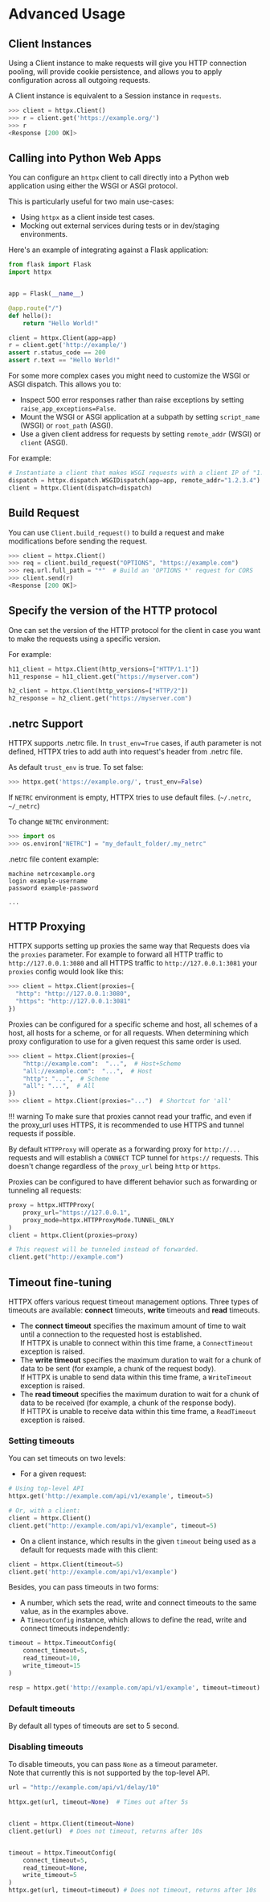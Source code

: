 # Advanced Usage

## Client Instances

Using a Client instance to make requests will give you HTTP connection pooling,
will provide cookie persistence, and allows you to apply configuration across
all outgoing requests.

A Client instance is equivalent to a Session instance in `requests`.

```python
>>> client = httpx.Client()
>>> r = client.get('https://example.org/')
>>> r
<Response [200 OK]>
```

## Calling into Python Web Apps

You can configure an `httpx` client to call directly into a Python web
application using either the WSGI or ASGI protocol.

This is particularly useful for two main use-cases:

* Using `httpx` as a client inside test cases.
* Mocking out external services during tests or in dev/staging environments.

Here's an example of integrating against a Flask application:

```python
from flask import Flask
import httpx


app = Flask(__name__)

@app.route("/")
def hello():
    return "Hello World!"

client = httpx.Client(app=app)
r = client.get('http://example/')
assert r.status_code == 200
assert r.text == "Hello World!"
```

For some more complex cases you might need to customize the WSGI or ASGI
dispatch. This allows you to:

* Inspect 500 error responses rather than raise exceptions by setting `raise_app_exceptions=False`.
* Mount the WSGI or ASGI application at a subpath by setting `script_name` (WSGI) or `root_path` (ASGI).
* Use a given client address for requests by setting `remote_addr` (WSGI) or `client` (ASGI).

For example:

```python
# Instantiate a client that makes WSGI requests with a client IP of "1.2.3.4".
dispatch = httpx.dispatch.WSGIDispatch(app=app, remote_addr="1.2.3.4")
client = httpx.Client(dispatch=dispatch)
```

## Build Request

You can use `Client.build_request()` to build a request and
make modifications before sending the request.

```python
>>> client = httpx.Client()
>>> req = client.build_request("OPTIONS", "https://example.com")
>>> req.url.full_path = "*"  # Build an 'OPTIONS *' request for CORS
>>> client.send(r)
<Response [200 OK]>
```

## Specify the version of the HTTP protocol

One can set the version of the HTTP protocol for the client in case you want to make the requests using a specific version.

For example:

```python
h11_client = httpx.Client(http_versions=["HTTP/1.1"])
h11_response = h11_client.get("https://myserver.com")

h2_client = httpx.Client(http_versions=["HTTP/2"])
h2_response = h2_client.get("https://myserver.com")
```

## .netrc Support

HTTPX supports .netrc file. In `trust_env=True` cases, if auth parameter is
not defined, HTTPX tries to add auth into request's header from .netrc file.

As default `trust_env` is true. To set false:
```python
>>> httpx.get('https://example.org/', trust_env=False)
```

If `NETRC` environment is empty, HTTPX tries to use default files.
(`~/.netrc`, `~/_netrc`)

To change `NETRC` environment:
```python
>>> import os
>>> os.environ["NETRC"] = "my_default_folder/.my_netrc"
```

.netrc file content example:
```
machine netrcexample.org
login example-username
password example-password

...
```

## HTTP Proxying

HTTPX supports setting up proxies the same way that Requests does via the `proxies` parameter.
For example to forward all HTTP traffic to `http://127.0.0.1:3080` and all HTTPS traffic
to `http://127.0.0.1:3081` your `proxies` config would look like this:

```python
>>> client = httpx.Client(proxies={
  "http": "http://127.0.0.1:3080",
  "https": "http://127.0.0.1:3081"
})
```

Proxies can be configured for a specific scheme and host, all schemes of a host,
all hosts for a scheme, or for all requests. When determining which proxy configuration
to use for a given request this same order is used.

```python
>>> client = httpx.Client(proxies={
    "http://example.com":  "...",  # Host+Scheme
    "all://example.com":  "...",  # Host
    "http": "...",  # Scheme
    "all": "...",  # All
})
>>> client = httpx.Client(proxies="...")  # Shortcut for 'all'
```

!!! warning
    To make sure that proxies cannot read your traffic,
    and even if the proxy_url uses HTTPS, it is recommended to
    use HTTPS and tunnel requests if possible.

By default `HTTPProxy` will operate as a forwarding proxy for `http://...` requests
and will establish a `CONNECT` TCP tunnel for `https://` requests. This doesn't change
regardless of the `proxy_url` being `http` or `https`.

Proxies can be configured to have different behavior such as forwarding or tunneling all requests:

```python
proxy = httpx.HTTPProxy(
    proxy_url="https://127.0.0.1",
    proxy_mode=httpx.HTTPProxyMode.TUNNEL_ONLY
)
client = httpx.Client(proxies=proxy)

# This request will be tunneled instead of forwarded.
client.get("http://example.com")
```


## Timeout fine-tuning
HTTPX offers various request timeout management options. Three types of timeouts are available: **connect** timeouts, 
**write** timeouts and **read** timeouts.

* The **connect timeout** specifies the maximum amount of time to wait until a connection to the requested host is established.   
If HTTPX is unable to connect within this time frame, a `ConnectTimeout` exception is raised.
* The **write timeout** specifies the maximum duration to wait for a chunk of data to be sent (for example, a chunk of the request body).   
If HTTPX is unable to send data within this time frame, a `WriteTimeout` exception is raised.
* The **read timeout** specifies the maximum duration to wait for a chunk of data to be received (for example, a chunk of the response body).  
If HTTPX is unable to receive data within this time frame, a `ReadTimeout` exception is raised.

### Setting timeouts
You can set timeouts on two levels:

- For a given request:

```python
# Using top-level API
httpx.get('http://example.com/api/v1/example', timeout=5)

# Or, with a client:
client = httpx.Client()
client.get("http://example.com/api/v1/example", timeout=5)
```

- On a client instance, which results in the given `timeout` being used as a default for requests made with this client:

```python
client = httpx.Client(timeout=5)
client.get('http://example.com/api/v1/example')
```

Besides, you can pass timeouts in two forms:

- A number, which sets the read, write and connect timeouts to the same value, as in the examples above.  
- A `TimeoutConfig` instance, which allows to define the read, write and connect timeouts independently:

```python
timeout = httpx.TimeoutConfig(
    connect_timeout=5, 
    read_timeout=10, 
    write_timeout=15
)

resp = httpx.get('http://example.com/api/v1/example', timeout=timeout)
```

### Default timeouts
By default all types of timeouts are set to 5 second.
 
### Disabling timeouts
To disable timeouts, you can pass `None` as a timeout parameter.  
Note that currently this is not supported by the top-level API.

```python
url = "http://example.com/api/v1/delay/10"

httpx.get(url, timeout=None)  # Times out after 5s


client = httpx.Client(timeout=None)
client.get(url)  # Does not timeout, returns after 10s


timeout = httpx.TimeoutConfig(
    connect_timeout=5, 
    read_timeout=None, 
    write_timeout=5
)
httpx.get(url, timeout=timeout) # Does not timeout, returns after 10s
```
